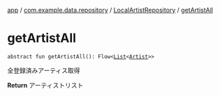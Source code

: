 [app](../../index.md) / [com.example.data.repository](../index.md) / [LocalArtistRepository](index.md) / [getArtistAll](./get-artist-all.md)

# getArtistAll

`abstract fun getArtistAll(): Flow<`[`List`](https://kotlinlang.org/api/latest/jvm/stdlib/kotlin.collections/-list/index.html)`<`[`Artist`](../../com.example.domain.model.entity/-artist/index.md)`>>`

全登録済みアーティス取得

**Return**
アーティストリスト


